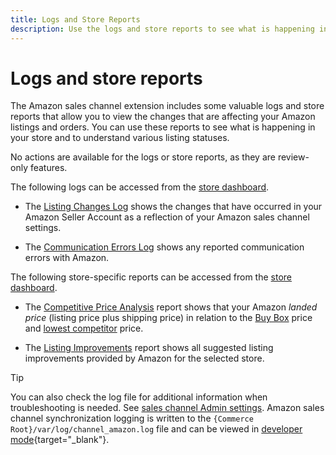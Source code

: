 ```yaml
---
title: Logs and Store Reports
description: Use the logs and store reports to see what is happening in your Adobe Commerce or Magento Open Source store and your Amazon Marketplace listings.
---
```


# Logs and store reports

The Amazon sales channel extension includes some valuable logs and store reports that allow you to view the changes that are affecting your Amazon listings and orders. You can use these reports to see what is happening in your store and to understand various listing statuses.

No actions are available for the logs or store reports, as they are review-only features.

The following logs can be accessed from the [store dashboard](./amazon-store-dashboard.md).

- The [Listing Changes Log](./listing-changes-log.md) shows the changes that have occurred in your Amazon Seller Account as a reflection of your Amazon sales channel settings.

- The [Communication Errors Log](./communication-errors-log.md) shows any reported communication errors with Amazon.

The following store-specific reports can be accessed from the [store dashboard](./amazon-store-dashboard.md).

- The [Competitive Price Analysis](./competitive-price-analysis.md) report shows that your Amazon _landed price_ (listing price plus shipping price) in relation to the [Buy Box](./buy-box-competitor-pricing.md) price and [lowest competitor](./lowest-competitor-pricing.md) price.

- The [Listing Improvements](./listing-improvements.md) report shows all suggested listing improvements provided by Amazon for the selected store.

>[!TIP]
>
>You can also check the log file for additional information when troubleshooting is needed. See [sales channel Admin settings](./sales-channel-settings.md). Amazon sales channel synchronization logging is written to the `{Commerce Root}/var/log/channel_amazon.log` file and can be viewed in [developer mode](https://docs.magento.com/user-guide/magento/installation-modes.html){target="_blank"}.
